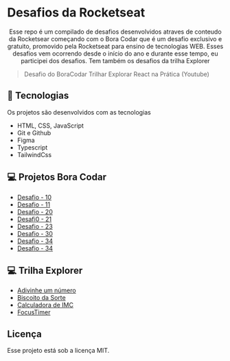 # Desafios da Rocketseat

<p align="center">
Esse repo é um compilado de desafios desenvolvidos atraves de conteudo da Rocketsear começando com o Bora Codar que é um desafio exclusivo e gratuito, promovido pela Rocketseat para ensino de tecnologias WEB.
  Esses desafios vem ocorrendo desde o início do ano e durante esse tempo, eu participei dos desafios.
  Tem também os desafios da trilha Explorer <br/>
</p>

> Desafio do BoraCodar
> Trilhar Explorar
> React na Prática (Youtube)

## 🚀 Tecnologias

Os projetos são desenvolvidos com as tecnologias

- HTML, CSS, JavaScript 
- Git e Github
- Figma
- Typescript
- TailwindCss

## 💻 Projetos Bora Codar 

- [Desafio - 10](https://frabjous-figolla-8e249a.netlify.app/)
- [Desafio - 11](https://64fb61e086678737d917bb7e--spectacular-cannoli-be3103.netlify.app/)
- [Desafio - 20](https://64fb620300d9d5359f8e13b7--voluble-capybara-eb1518.netlify.app/)
- [Desafi0 - 21](https://64fb6220ef58143b4fa47156--jovial-faun-80d7f9.netlify.app/)
- [Desafio - 23](https://64fb6232fa00dc3981fbc0be--grand-manatee-4ddafa.netlify.app/)
- [Desafio - 30](https://64fb624adb4b093689a184af--moonlit-sundae-aca029.netlify.app/)
- [Desafio - 34](https://64fb626205e2893c33d49414--frolicking-vacherin-b03448.netlify.app/)
- [Desafio - 34](https://64fb626205e2893c33d49414--frolicking-vacherin-b03448.netlify.app/)

## 💻 Trilha Explorer

- [Adivinhe um número](https://codepen.io/gleizioliveira/pen/jOJaXrB)
- [Biscoito da Sorte](https://65b5381c4d919aba2dbf5312--tourmaline-mochi-7d59e6.netlify.app)
- [Calculadora de IMC](https://65b7078b41423dcb95507a03--fanciful-crumble-a74a3d.netlify.app)
- [FocusTimer](https://65b707c741423dcbbb507989--tangerine-gelato-443546.netlify.app)

## Licença

Esse projeto está sob a licença MIT.
